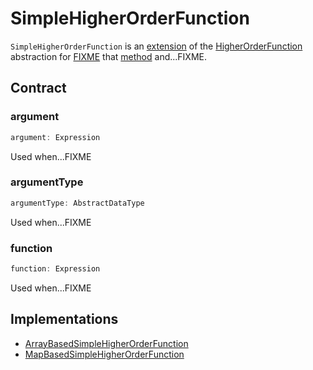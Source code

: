 # SimpleHigherOrderFunction

`SimpleHigherOrderFunction` is an [extension](#contract) of the [HigherOrderFunction](HigherOrderFunction.md) abstraction for [FIXME](#implementations) that [method](#method) and...FIXME.

## Contract

### <span id="argument"> argument

```scala
argument: Expression
```

Used when...FIXME

### <span id="argumentType"> argumentType

```scala
argumentType: AbstractDataType
```

Used when...FIXME

### <span id="function"> function

```scala
function: Expression
```

Used when...FIXME

## Implementations

* [ArrayBasedSimpleHigherOrderFunction](ArrayBasedSimpleHigherOrderFunction.md)
* [MapBasedSimpleHigherOrderFunction](MapBasedSimpleHigherOrderFunction.md)
